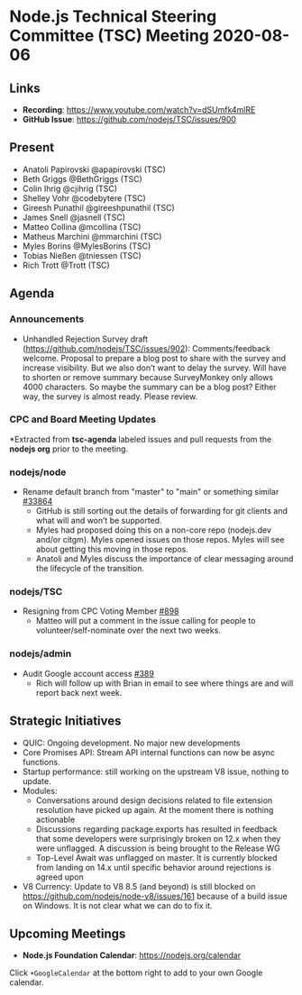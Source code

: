# Node.js Technical Steering Committee (TSC) Meeting 2020-08-06

## Links

* **Recording**: https://www.youtube.com/watch?v=dSUmfk4mlRE
* **GitHub Issue**: https://github.com/nodejs/TSC/issues/900

## Present

* Anatoli Papirovski @apapirovski (TSC)
* Beth Griggs @BethGriggs (TSC)
* Colin Ihrig @cjihrig (TSC)
* Shelley Vohr @codebytere (TSC)
* Gireesh Punathil @gireeshpunathil (TSC)
* James Snell @jasnell (TSC)
* Matteo Collina @mcollina (TSC)
* Matheus Marchini @mmarchini (TSC)
* Myles Borins @MylesBorins (TSC)
* Tobias Nießen @tniessen (TSC)
* Rich Trott @Trott (TSC)


## Agenda

### Announcements

* Unhandled Rejection Survey draft (https://github.com/nodejs/TSC/issues/902): Comments/feedback welcome. Proposal to prepare a blog post to share with the survey and increase visibility. But we also don’t want to delay the survey. Will have to shorten or remove summary because SurveyMonkey only allows 4000 characters. So maybe the summary can be a blog post? Either way, the survey is almost ready. Please review.



### CPC and Board Meeting Updates

*Extracted from **tsc-agenda** labeled issues and pull requests from the **nodejs org** prior to the meeting.

### nodejs/node

* Rename default branch from "master" to "main" or something similar [#33864](https://github.com/nodejs/node/issues/33864)
  * GitHub is still sorting out the details of forwarding for git clients and what will and won’t be supported.
  * Myles had proposed doing this on a non-core repo (nodejs.dev and/or citgm). Myles opened issues on those repos. Myles will see about getting this moving in those repos.
  * Anatoli and Myles discuss the importance of clear messaging around the lifecycle of the transition.


### nodejs/TSC

* Resigning from CPC Voting Member [#898](https://github.com/nodejs/TSC/issues/898)
  * Matteo will put a comment in the issue calling for people to volunteer/self-nominate over the next two weeks.

### nodejs/admin

* Audit Google account access [#389](https://github.com/nodejs/admin/issues/389)
  * Rich will follow up with Brian in email to see where things are and will report back next week.

## Strategic Initiatives

* QUIC: Ongoing development. No major new developments
* Core Promises API: Stream API internal functions can now be async functions.
* Startup performance: still working on the upstream V8 issue, nothing to update.
* Modules:
  * Conversations around design decisions related to file extension resolution have picked up again. At the moment there is nothing actionable
  * Discussions regarding package.exports has resulted in feedback that some developers were surprisingly broken on 12.x when they were unflagged. A discussion is being brought to the Release WG
  * Top-Level Await was unflagged on master. It is currently blocked from landing on 14.x until specific behavior around rejections is agreed upon
* V8 Currency: Update to V8 8.5 (and beyond) is still blocked on https://github.com/nodejs/node-v8/issues/161 because of a build issue on Windows. It is not clear what we can do to fix it.

## Upcoming Meetings

* **Node.js Foundation Calendar**: https://nodejs.org/calendar

Click `+GoogleCalendar` at the bottom right to add to your own Google calendar.
